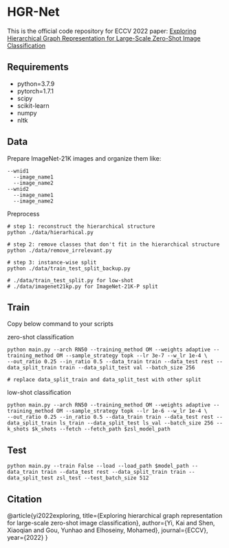 # HGR-Net
This is the official code repository for ECCV 2022 paper: [Exploring Hierarchical Graph Representation for Large-Scale Zero-Shot Image Classification](https://arxiv.org/abs/2203.01386)

## Requirements
- python=3.7.9
- pytorch=1.7.1
- scipy
- scikit-learn
- numpy
- nltk

## Data

Prepare ImageNet-21K images and organize them like:

```
--wnid1
  --image_name1
  --image_name2
--wnid2
  --image_name1
  --image_name2
```

Preprocess

```
# step 1: reconstruct the hierarchical structure
python ./data/hierarhical.py

# step 2: remove classes that don't fit in the hierarchical structure
python ./data/remove_irrelevant.py

# step 3: instance-wise split
python ./data/train_test_split_backup.py

# ./data/train_test_split.py for low-shot
# ./data/imagenet21kp.py for ImageNet-21K-P split
```

## Train

Copy below command to your scripts

zero-shot classification

```
python main.py --arch RN50 --training_method OM --weights adaptive --training_method OM --sample_strategy topk --lr 3e-7 --w_lr 1e-4 \
--out_ratio 0.25 --in_ratio 0.5 --data_train train --data_test rest --data_split_train train --data_split_test val --batch_size 256

# replace data_split_train and data_split_test with other split
```

low-shot classification

```
python main.py --arch RN50 --training_method OM --weights adaptive --training_method OM --sample_strategy topk --lr 1e-6 --w_lr 1e-4 \
--out_ratio 0.25 --in_ratio 0.5 --data_train train --data_test rest --data_split_train ls_train --data_split_test ls_val --batch_size 256 --k_shots $k_shots --fetch --fetch_path $zsl_model_path
```

## Test

```
python main.py --train False --load --load_path $model_path --data_train train --data_test rest --data_split_train train --data_split_test zsl_test --test_batch_size 512
```

## Citation

  @article{yi2022exploring,
    title={Exploring hierarchical graph representation for large-scale zero-shot image classification},
    author={Yi, Kai and Shen, Xiaoqian and Gou, Yunhao and Elhoseiny, Mohamed},
    journal={ECCV},
    year={2022}
  }
